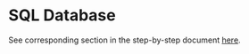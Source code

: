 # SQL Database

See corresponding section in the step-by-step document [here](./Sitecore%20on%20Azure%20PaaS%20services%20-%20Hands-on%20Lab.pdf).